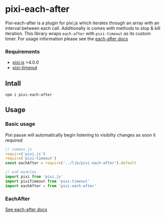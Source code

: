 # pixi-each-after

Pixi-each-after is a plugin for pixi.js which iterates through an array with an interval between each call. Additionally is comes with methods to stop & kill iteration.
This library wraps `each-after` with `pixi-timeout` as its custom timer. For usage information please see the [each-after docs](https://github.com/brenwell/each-after)

### Requirements

* [pixi.js](https://github.com/pixijs/pixi.js) >4.0.0
* [pixi-timeout](https://github.com/brenwell/pixi-timeout)

## Intall

```shell
npm i pixi-each-after
```

## Usage

### Basic usage

Pixi pause will automatically begin listening to visibilty changes as soon it required

```js
// common.js
require('pixi.js')
require('pixi-timeout')
const eachAfter = require('../lib/pixi-each-after').default

// es6 modules
import pixi from 'pixi.js'
import pixiTimeout from 'pixi-timeout'
import eachAfter = from 'pixi-each-after'
```

### EachAfter

[See each-after docs](https://github.com/brenwell/each-after)
